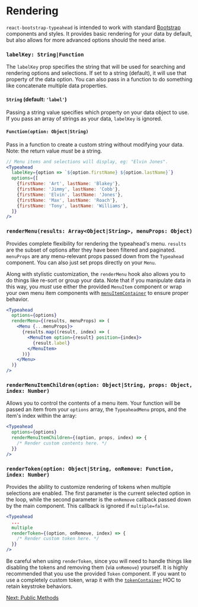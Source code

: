 # Rendering
`react-bootstrap-typeahead` is intended to work with standard [Bootstrap](http://getbootstrap.com/) components and styles. It provides basic rendering for your data by default, but also allows for more advanced options should the need arise.

### `labelKey: String|Function`

The `labelKey` prop specifies the string that will be used for searching and rendering options and selections. If set to a string (default), it will use that property of the data option. You can also pass in a function to do something like concatenate multiple data properties.

#### `String` (default: `'label'`)
Passing a string value specifies which property on your data object to use. If you pass an array of strings as your data, `labelKey` is ignored.

#### `Function(option: Object|String)`
Pass in a function to create a custom string without modifying your data. Note: the return value *must* be a string.

```jsx
// Menu items and selections will display, eg: "Elvin Jones".
<Typeahead
  labelKey={option => `${option.firstName} ${option.lastName}`}
  options={[
    {firstName: 'Art', lastName: 'Blakey'},
    {firstName: 'Jimmy', lastName: 'Cobb'},
    {firstName: 'Elvin', lastName: 'Jones'},
    {firstName: 'Max', lastName: 'Roach'},
    {firstName: 'Tony', lastName: 'Williams'},
  ]}
/>
```

### `renderMenu(results: Array<Object|String>, menuProps: Object)`
Provides complete flexibility for rendering the typeahead's menu. `results` are the subset of options after they have been filtered and paginated. `menuProps` are any menu-relevant props passed down from the `Typeahead` component. You can also just set props directly on your `Menu`.

Along with stylistic customization, the `renderMenu` hook also allows you to do things like re-sort or group your data. Note that if you manipulate data in this way, you *must* use either the provided `MenuItem` component or wrap your own menu item components with [`menuItemContainer`](API.md#menuitemcontainer) to ensure proper behavior.

```jsx
<Typeahead
  options={options}
  renderMenu={(results, menuProps) => (
    <Menu {...menuProps}>
      {results.map((result, index) => (
        <MenuItem option={result} position={index}>
          {result.label}
        </MenuItem>
      ))}
    </Menu>
  )}
/>
```

### `renderMenuItemChildren(option: Object|String, props: Object, index: Number)`
Allows you to control the contents of a menu item. Your function will be passed an item from your `options` array, the `TypeaheadMenu` props, and the item's index within the array:

```jsx
<Typeahead
  options={options}
  renderMenuItemChildren={(option, props, index) => {
    /* Render custom contents here. */
  }}
/>
```

### `renderToken(option: Object|String, onRemove: Function, index: Number)`
Provides the ability to customize rendering of tokens when multiple selections are enabled. The first parameter is the current selected option in the loop, while the second parameter is the `onRemove` callback passed down by the main component. This callback is ignored if `multiple=false`.

```jsx
<Typeahead
  ...
  multiple
  renderToken={(option, onRemove, index) => {
    /* Render custom token here. */
  }}
/>
```

Be careful when using `renderToken`, since you will need to handle things like disabling the tokens and removing them (via `onRemove`) yourself. It is highly recommended that you use the provided `Token` component. If you want to use a completely custom token, wrap it with the [`tokenContainer`](API.md#tokencontainer) HOC to retain keystroke behaviors.

[Next: Public Methods](Methods.md)
